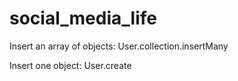 # social_media_life

Insert an array of objects:
User.collection.insertMany

Insert one object:
User.create